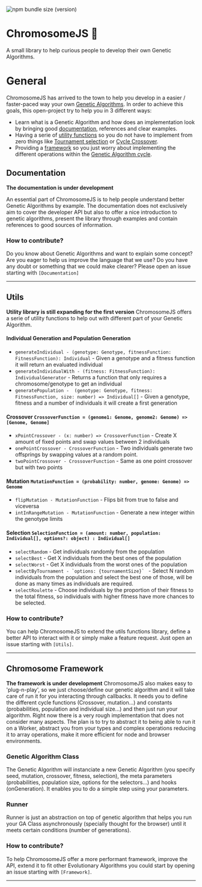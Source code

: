 ![npm bundle size (version)](https://img.shields.io/bundlephobia/minzip/chromosome-js/0.3.0)

# ChromosomeJS 🐒

A small library to help curious people to develop their own Genetic Algorithms. 

General
======

ChromosomeJS has arrived to the town to help you develop in a easier / faster-paced way your own [Genetic Algorithms](https://en.wikipedia.org/wiki/Genetic_algorithm). In order to achieve this goals, this open-project try to help you in 3 different ways: 
- Learn what is a Genetic Algorithm and how does an implementation look by bringing good [documentation](#documentation), references and clear examples. 
- Having a serie of [utility functions](#utils) so you do not have to implement from zero things like [Tournament selection](https://en.wikipedia.org/wiki/Tournament_selection) or [Cycle Crossover](https://www.hindawi.com/journals/cin/2017/7430125/). 
- Providing a [framework](#chromosome-framework) so you just worry about implementing the different operations within the [Genetic Algorithm cycle](https://cdn-images-1.medium.com/max/1600/1*HP8JVxlJtOv14rGLJfXEzA.png).

## Documentation
__The documentation is under development__

An essential part of ChromosomeJS is to help people understand better Genetic Algorithms by example. The documentation does not exclusively aim to cover the developer API but also to offer a nice introduction to genetic algorithms, present the library through examples and contain references to good sources of information.

### How to contribute?
Do you know about Genetic Algorithms and want to explain some concept? Are you eager to help us improve the language that we use? Do you have any doubt or something that we could make clearer? Please open an issue starting with ```[Documentation]```

---

## Utils
__Utility library is still expanding for the first version__
ChromosomeJS offers a serie of utility functions to help out with different part of your Genetic Algorithm. 

#### Individual Generation and Population Generation

- ```generateIndividual - (genotype: Genotype, fitnessFunction: FitnessFunction): Individual``` - Given a genotype and a fitness function it will return an evaluated individual
- ```generateIndividualWith - (fitness: FitnessFunction): IndividualGenerator``` - Returns a function that only requires a chromosome/genotype to get an individual
- ```generatePopulation -  (genotype: Genotype, fitness: FitnessFunction, size: number) => Individual[]``` - Given a genotype, fitness and a number of individuals it will create a first generation

#### Crossover `CrossoverFunction = (genome1: Genome, genome2: Genome) => [Genome, Genome]`

- ```xPointCrossover - (x: number) => CrossoverFunction``` - Create X amount of fixed points and swap values between 2 individuals 
- ```onePointCrossover - CrossoverFunction``` - Two individuals generate two offsprings by swapping values at a random point.
- ```twoPointCrossover - CrossoverFunction``` - Same as one point crossover but with two points

#### Mutation `MutationFunction = (probability: number, genome: Genome) => Genome`

- ```flipMutation - MutationFunction``` - Flips bit from true to false and viceversa
- ```intInRangeMutation - MutationFunction``` - Generate a new integer within the genotype limits

#### Selection `SelectionFunction = (amount: number, population: Individual[], options?: object) : Individual[]`

- ```selectRandom``` - Get individuals randomly from the population
- ```selectBest``` - Get X individuals from the best ones of the population
- ```selectWorst``` - Get X individuals from the worst ones of the population
- ```selectByTournament - `options: {tournamentSize}` ``` - Select N random individuals from the population and select the best one of those, will be done as many times as individuals are required.
- ```selectRoulette``` - Choose individuals by the proportion of their fitness to the total fitness, so individuals with higher fitness have more chances to be selected.

### How to contribute?
You can help ChromosomeJS to extend the utils functions library, define a better API to interact with it or simply make a feature request. Just open an issue starting with ```[Utils]```.

---

## Chromosome Framework
__The framework is under development__
ChromosomeJS also makes easy to 'plug-n-play', so we just choose/define our genetic algorithm and it will take care of run it for you interacting through callbacks. It needs you to define the different cycle functions (Crossover, mutation...) and constants (probabilities, population and individual size...) and then just run your algorithm. Right now there is a very rough implementation that does not consider many aspects. The plan is to try to abstract it to being able to run it on a Worker, abstract you from your types and complex operations reducing it to array operations, make it more efficient for node and browser environments.

### Genetic Algorithm Class

The Genetic Algorithm will instanciate a new Genetic Algorithm (you specify seed, mutation, crossover, fitness, selection), the meta parameters (probabilities, population size, options for the selectors...) and hooks (onGeneration). It enables you to do a simple step using your parameters.
### Runner
Runner is just an abstraction on top of genetic algorithm that helps you run your GA Class asynchronously (specially thought for the browser) until it meets certain conditions (number of generations).

### How to contribute?
To help ChromosomeJS offer a more performant framework, improve the API, extend it to fit other Evolutionary Algorithms you could start by opening an issue starting with ```[Framework]```.

---
